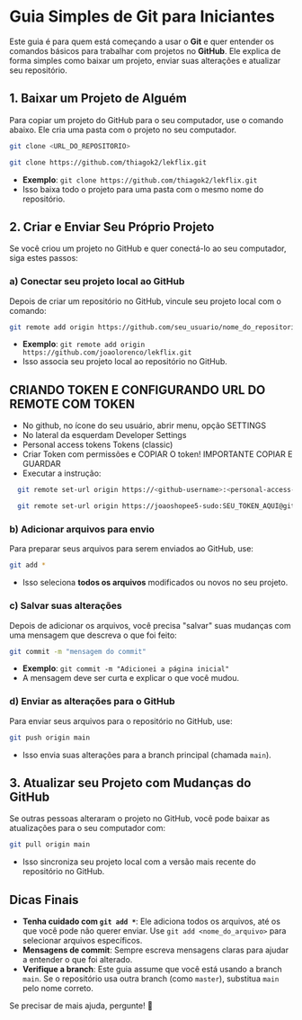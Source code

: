 # Guia Simples de Git para Iniciantes

Este guia é para quem está começando a usar o **Git** e quer entender os comandos básicos para trabalhar com projetos no **GitHub**. Ele explica de forma simples como baixar um projeto, enviar suas alterações e atualizar seu repositório.

## 1. Baixar um Projeto de Alguém
Para copiar um projeto do GitHub para o seu computador, use o comando abaixo. Ele cria uma pasta com o projeto no seu computador.

```bash
git clone <URL_DO_REPOSITORIO>
```

```bash
git clone https://github.com/thiagok2/lekflix.git
```



- **Exemplo**: `git clone https://github.com/thiagok2/lekflix.git`
- Isso baixa todo o projeto para uma pasta com o mesmo nome do repositório.

## 2. Criar e Enviar Seu Próprio Projeto
Se você criou um projeto no GitHub e quer conectá-lo ao seu computador, siga estes passos:

### a) Conectar seu projeto local ao GitHub
Depois de criar um repositório no GitHub, vincule seu projeto local com o comando:

```bash
git remote add origin https://github.com/seu_usuario/nome_do_repositorio.git
```

- **Exemplo**: `git remote add origin https://github.com/joaolorenco/lekflix.git`
- Isso associa seu projeto local ao repositório no GitHub.

## CRIANDO TOKEN E CONFIGURANDO URL DO REMOTE COM TOKEN
  - No github, no ícone do seu usuário, abrir menu, opção SETTINGS
  - No lateral da esquerdam Developer Settings
  - Personal access tokens
      Tokens (classic)
  - Criar Token com permissões e COPIAR O token! IMPORTANTE COPIAR E GUARDAR
  - Executar a instrução:

  ```bash
    git remote set-url origin https://<github-username>:<personal-access-token>@github.com/<github-username>/<github-repository-name>.git
  ```

  ```bash
    git remote set-url origin https://joaoshopee5-sudo:SEU_TOKEN_AQUI@github.com/joaoshopee5-sudo/jotaflix.git
  ```

### b) Adicionar arquivos para envio
Para preparar seus arquivos para serem enviados ao GitHub, use:

```bash
git add *
```

- Isso seleciona **todos os arquivos** modificados ou novos no seu projeto.

### c) Salvar suas alterações
Depois de adicionar os arquivos, você precisa "salvar" suas mudanças com uma mensagem que descreva o que foi feito:

```bash
git commit -m "mensagem do commit"
```

- **Exemplo**: `git commit -m "Adicionei a página inicial"`
- A mensagem deve ser curta e explicar o que você mudou.

### d) Enviar as alterações para o GitHub
Para enviar seus arquivos para o repositório no GitHub, use:

```bash
git push origin main
```

- Isso envia suas alterações para a branch principal (chamada `main`).

## 3. Atualizar seu Projeto com Mudanças do GitHub
Se outras pessoas alteraram o projeto no GitHub, você pode baixar as atualizações para o seu computador com:

```bash
git pull origin main
```

- Isso sincroniza seu projeto local com a versão mais recente do repositório no GitHub.

## Dicas Finais
- **Tenha cuidado com `git add *`**: Ele adiciona todos os arquivos, até os que você pode não querer enviar. Use `git add <nome_do_arquivo>` para selecionar arquivos específicos.
- **Mensagens de commit**: Sempre escreva mensagens claras para ajudar a entender o que foi alterado.
- **Verifique a branch**: Este guia assume que você está usando a branch `main`. Se o repositório usa outra branch (como `master`), substitua `main` pelo nome correto.

Se precisar de mais ajuda, pergunte! 🚀